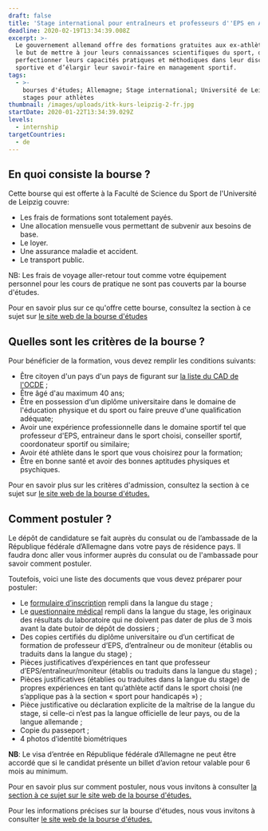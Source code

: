 ```yaml
---
draft: false
title: 'Stage international pour entraîneurs et professeurs d''EPS en Allemagne '
deadline: 2020-02-19T13:34:39.008Z
excerpt: >-
  Le gouvernement allemand offre des formations gratuites aux ex-athlètes dans
  le but de mettre à jour leurs connaissances scientifiques du sport, de
  perfectionner leurs capacités pratiques et méthodiques dans leur discipline
  sportive et d’élargir leur savoir-faire en management sportif.
tags:
  - >-
    bourses d'études; Allemagne; Stage international; Université de Leipzig;
    stages pour athlètes
thumbnail: /images/uploads/itk-kurs-leipzig-2-fr.jpg
startDate: 2020-01-22T13:34:39.029Z
levels:
  - internship
targetCountries:
  - de
---
```

## En quoi consiste la bourse ?

Cette bourse qui est offerte à la Faculté de Science du Sport de l'Université de Leipzig couvre:

* Les frais de formations sont totalement payés.
* Une allocation mensuelle vous permettant de subvenir aux besoins de base.
* Le loyer.
* Une assurance maladie et accident.
* Le transport public.

NB: Les frais de voyage aller-retour tout comme votre équipement personnel pour les cours de pratique ne sont pas couverts par la bourse d'études.

Pour en savoir plus sur ce qu'offre cette bourse, consultez la section à ce sujet sur <a href="http://itk.spowi.uni-leipzig.de/fr/les-etudes-inscription/financement/http://itk.spowi.uni-leipzig.de/fr/les-etudes-inscription/financement/" target="_blank" rel="noreferrer noopener">le site web de la bourse d'études</a>

## Quelles sont les critères de la bourse ?

Pour bénéficier de la formation, vous devez remplir les conditions suivants:

* Être citoyen d'un pays d'un pays de figurant sur <a href="http://itk.spowi.uni-leipzig.de/fileadmin/itk/Download/DAC/DAC_List_ODA_2018to2020.pdfhttp://itk.spowi.uni-leipzig.de/fileadmin/itk/Download/DAC/DAC_List_ODA_2018to2020.pdf" target="_blank" rel="noreferrer noopener">la liste du CAD de l'OCDE</a> ;
* Être âgé d'au maximum 40 ans;
* Être en possession d‘un diplôme universitaire dans le domaine de l'éducation physique et du sport ou faire preuve d'une qualification adéquate;
* Avoir une expérience professionnelle dans le domaine sportif tel que professeur d'EPS, entraineur dans le sport choisi, conseiller sportif, coordonateur sportif ou similaire;
* Avoir été athlète dans le sport que vous choisirez pour la formation;
* Être en bonne santé et avoir des bonnes aptitudes physiques et psychiques.

Pour en savoir plus sur les critères d'admission, consultez la section à ce sujet sur <a href="http://itk.spowi.uni-leipzig.de/fr/les-etudes-inscription/conditions-dadmission/http://itk.spowi.uni-leipzig.de/fr/les-etudes-inscription/conditions-dadmission/" target="_blank" rel="noopener noreferrer">le site web de la bourse d'études.</a>

## Comment postuler ?

Le dépôt de candidature se fait auprès du consulat ou de l’ambassade de la République fédérale d’Allemagne dans votre pays de résidence pays. Il faudra donc aller vous informer auprès du consulat ou de l'ambassade pour savoir comment postuler. 

Toutefois, voici une liste des documents que vous devez préparer pour postuler:

* Le <a href="http://itk.spowi.uni-leipzig.de/fileadmin/itk/Download/Bewerbungsbogen/Bewerbungsbogen_FR.pdf" target="_blank" rel="noreferrer noopener">formulaire d’inscription</a> rempli dans la langue du stage ;
* Le <a href="https://kinshasa.diplo.de/blob/2294486/1d3256cfa7daee6a471ec632db557723/questionnaire-m%C3%A9dical-data.pdfhttps://kinshasa.diplo.de/blob/2294486/1d3256cfa7daee6a471ec632db557723/questionnaire-m%C3%A9dical-data.pdf" target="_blank" rel="noreferrer noopener">questionnaire médical</a> rempli dans la langue du stage, les originaux des résultats du laboratoire qui ne doivent pas dater de plus de 3 mois avant la date butoir de dépôt de dossiers ;
* Des copies certifiés du diplôme universitaire ou d’un certificat de formation de professeur d’EPS, d’entraîneur ou de moniteur (établis ou traduits dans la langue du stage) ;
* Pièces justificatives d’expériences en tant que professeur d’EPS/entraîneur/moniteur (établis ou traduits dans la langue du stage) ;
* Pièces justificatives (établies ou traduites dans la langue du stage) de propres expériences en tant qu’athlète actif dans le sport choisi (ne s’applique pas à la section « sport pour handicapés ») ;
* Pièce justificative ou déclaration explicite de la maîtrise de la langue du stage, si celle-ci n’est pas la langue officielle de leur pays, ou de la langue allemande ;
* Copie du passeport ; 
* 4 photos d’identité biométriques

**NB**: Le visa d’entrée en République fédérale d’Allemagne ne peut être accordé que si le candidat présente un billet d’avion retour valable pour 6 mois au minimum.

Pour en savoir plus sur comment postuler, nous vous invitons à consulter <a href="http://itk.spowi.uni-leipzig.de/fr/les-etudes-inscription/inscription/" target="_blank" rel="noreferrer noopener">la section à ce sujet sur le site web de la bourse d'études.</a>

Pour les informations précises sur la bourse d'études, nous vous invitons à consulter <a href="http://itk.spowi.uni-leipzig.de/fr/informations-generales/http://itk.spowi.uni-leipzig.de/fr/informations-generales/" target="_blank" rel="noopener noreferrer">le site web de la bourse d'études.</a>
